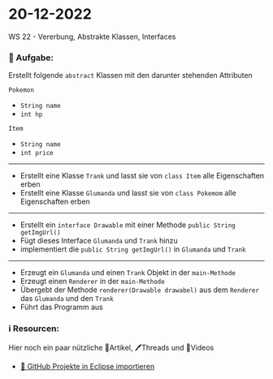 # 20-12-2022
WS 22 - Vererbung, Abstrakte Klassen, Interfaces

### 📝 Aufgabe:

Erstellt folgende ```abstract``` Klassen mit den darunter stehenden Attributen

```Pokemon```
  - ```String name```
  - ```int hp```

```Item```
 - ```String name```
 - ```int price```
 
 ------------------
 
- Erstellt eine Klasse  ```Trank``` und lasst sie von ```class Item``` alle Eigenschaften erben 
- Erstellt eine Klasse  ```Glumanda``` und lasst sie von ```class Pokemom``` alle Eigenschaften erben

 ----------------
 
- Erstellt ein ```interface Drawable``` mit einer Methode ```public String getImgUrl()```
- Fügt dieses Interface ```Glumanda``` und ```Trank``` hinzu
- implementiert die ```public String getImgUrl()``` in ```Glumanda``` und ```Trank```

 
 ---------------
 
 - Erzeugt ein ```Glumanda``` und einen ```Trank``` Objekt in der ```main-Methode```
 - Erzeugt einen ```Renderer``` in der ```main-Methode```
 - Übergebt der Methode ```renderer(Drawable drawabel)``` aus dem ```Renderer``` das ```Glumanda``` und den ```Trank```
 - Führt das Programm aus


  ### ℹ️ Resourcen:
Hier noch ein paar nützliche 📃Artikel, 🖊️Threads und 🎥Videos

- [ 🎥 GitHub Projekte in Eclipse importieren](https://drive.google.com/file/d/1IpwHADmwViEGQ7Pf4BgybUYpz7WBoMe5/view?usp=sharing)

